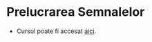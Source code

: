# Prelucrarea Semnalelor

 * Cursul poate fi accesat [aici](https://cs.unibuc.ro/~pirofti/ps.html).
 